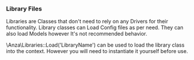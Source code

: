 ### Library Files

Libraries are Classes that don't need to rely on any Drivers for their functionality. Library classes can Load Config files as per need.
They can also load Models however It's not recommended behavior.

\Anza\Libraries::Load('LibraryName') can be used to load the library class into the context. However you will need to instantiate it yourself before use.